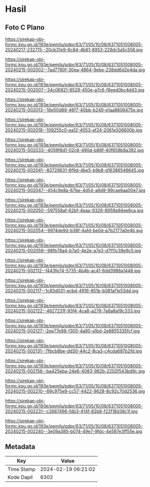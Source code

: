 # Hasil

## Foto C Plano

https://sirekap-obj-formc.kpu.go.id/193e/pemilu/pdpr/63/71/05/10/08/6371051008005-20240217-232715--20cb31e9-6c84-4b61-8953-229dc5a5c556.jpg

https://sirekap-obj-formc.kpu.go.id/193e/pemilu/pdpr/63/71/05/10/08/6371051008005-20240215-002002--7ad7780f-30ea-4864-9ebe-238dd6d2e4da.jpg

https://sirekap-obj-formc.kpu.go.id/193e/pemilu/pdpr/63/71/05/10/08/6371051008005-20240215-002007--34c06921-8529-450e-a7c6-f8eed0bc4d43.jpg

https://sirekap-obj-formc.kpu.go.id/193e/pemilu/pdpr/63/71/05/10/08/6371051008005-20240215-002013--18e50d89-46f7-40bb-b249-e1aa8806475e.jpg

https://sirekap-obj-formc.kpu.go.id/193e/pemilu/pdpr/63/71/05/10/08/6371051008005-20240215-002018--109255c0-ea12-4053-af24-2061e506600b.jpg

https://sirekap-obj-formc.kpu.go.id/193e/pemilu/pdpr/63/71/05/10/08/6371051008005-20240215-002033--4059f8d1-02c6-490d-b86f-40f658b8a392.jpg

https://sirekap-obj-formc.kpu.go.id/193e/pemilu/pdpr/63/71/05/10/08/6371051008005-20240215-002041--83729631-6f9d-4be5-b9b8-d16386546645.jpg

https://sirekap-obj-formc.kpu.go.id/193e/pemilu/pdpr/63/71/05/10/08/6371051008005-20240215-002047--454c9e8a-67be-4d54-a6d9-99cae6aa00e7.jpg

https://sirekap-obj-formc.kpu.go.id/193e/pemilu/pdpr/63/71/05/10/08/6371051008005-20240215-002050--597558af-62bf-4eaa-9326-8959a94ee6ca.jpg

https://sirekap-obj-formc.kpu.go.id/193e/pemilu/pdpr/63/71/05/10/08/6371051008005-20240215-002054--9974de9d-b38f-4afd-be0d-a7b2177a0e4b.jpg

https://sirekap-obj-formc.kpu.go.id/193e/pemilu/pdpr/63/71/05/10/08/6371051008005-20240215-002059--98fb78a4-b7a0-4e2e-a7e3-d7f11c39e9c5.jpg

https://sirekap-obj-formc.kpu.go.id/193e/pemilu/pdpr/63/71/05/10/08/6371051008005-20240215-002112--f443fe74-5735-4b4b-ac41-6dd3988a1448.jpg

https://sirekap-obj-formc.kpu.go.id/193e/pemilu/pdpr/63/71/05/10/08/6371051008005-20240215-002117--1c83d031-ecbd-4916-851b-b081af1e53dd.jpg

https://sirekap-obj-formc.kpu.go.id/193e/pemilu/pdpr/63/71/05/10/08/6371051008005-20240215-002122--4627231f-93f4-4ca8-a278-7a8a8a19c333.jpg

https://sirekap-obj-formc.kpu.go.id/193e/pemilu/pdpr/63/71/05/10/08/6371051008005-20240215-002127--2ee77e98-f305-4a90-a1bd-2e8855335fcf.jpg

https://sirekap-obj-formc.kpu.go.id/193e/pemilu/pdpr/63/71/05/10/08/6371051008005-20240215-002131--7fbcb8be-dd30-44c2-8ca3-c4cda697b2fd.jpg

https://sirekap-obj-formc.kpu.go.id/193e/pemilu/pdpr/63/71/05/10/08/6371051008005-20240215-002156--ba425eba-24e6-4083-962b-2202f543bd9c.jpg

https://sirekap-obj-formc.kpu.go.id/193e/pemilu/pdpr/63/71/05/10/08/6371051008005-20240215-002210--69c975e9-cc57-4422-9628-8c92c70d2536.jpg

https://sirekap-obj-formc.kpu.go.id/193e/pemilu/pdpr/63/71/05/10/08/6371051008005-20240215-002231--c2687496-fdb3-414f-82b8-f22f18d38c1f.jpg

https://sirekap-obj-formc.kpu.go.id/193e/pemilu/pdpr/63/71/05/10/08/6371051008005-20240215-002240--3e09a385-b074-49e7-9fdc-4e587e3ff55e.jpg


## Metadata

| Key        | Value               |
| ---------- | ------------------- |
| Time Stamp | 2024-02-19 06:21:02 |
| Kode Dapil | 6302                |



